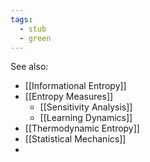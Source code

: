 ```yaml
---
tags:
  - stub
  - green
---
```


See also:
- [[Informational Entropy]]
- [[Entropy Measures]]
	- [[Sensitivity Analysis]]
	- [[Learning Dynamics]]
- [[Thermodynamic Entropy]]
- [[Statistical Mechanics]]
- 